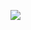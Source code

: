 ![](https://github.com/iot-lnu/applied-iot/blob/master/sensor-examples/HC-SR501%20-%20PIR%20Sensor/connection/PIR_bb.png)

